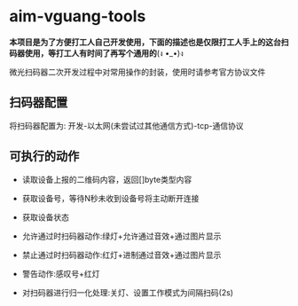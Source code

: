 # aim-vguang-tools

**本项目是为了方便打工人自己开发使用，下面的描述也是仅限打工人手上的这台扫码器使用，等打工人有时间了再写个通用的**(ง •_•)ง

微光扫码器二次开发过程中对常用操作的封装，使用时请参考官方协议文件

## 扫码器配置
将扫码器配置为: 开发-以太网(未尝试过其他通信方式)-tcp-通信协议

## 可执行的动作
+ 读取设备上报的二维码内容，返回[]byte类型内容
+ 获取设备号，等待N秒未收到设备号将主动断开连接
+ 获取设备状态
+ 允许通过时扫码器动作:绿灯+允许通过音效+通过图片显示
  
+ 禁止通过时扫码器动作:红灯+进制通过音效+通过图片显示
  
+ 警告动作:感叹号+红灯
+ 对扫码器进行归一化处理:关灯、设置工作模式为间隔扫码(2s)

